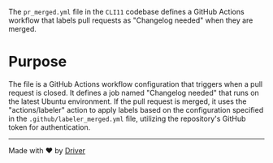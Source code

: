 <!--------------------------------------------------------------------------------->
<!-- IMPORTANT: This file is auto-generated by Driver (https://driver.ai). -------->
<!-- Manual edits may be overwritten on future commits. --------------------------->
<!--------------------------------------------------------------------------------->

The `pr_merged.yml` file in the `CLI11` codebase defines a GitHub Actions workflow that labels pull requests as "Changelog needed" when they are merged.

# Purpose
The file is a GitHub Actions workflow configuration that triggers when a pull request is closed. It defines a job named "Changelog needed" that runs on the latest Ubuntu environment. If the pull request is merged, it uses the "actions/labeler" action to apply labels based on the configuration specified in the `.github/labeler_merged.yml` file, utilizing the repository's GitHub token for authentication.

---
Made with ❤️ by [Driver](https://www.driver.ai/)